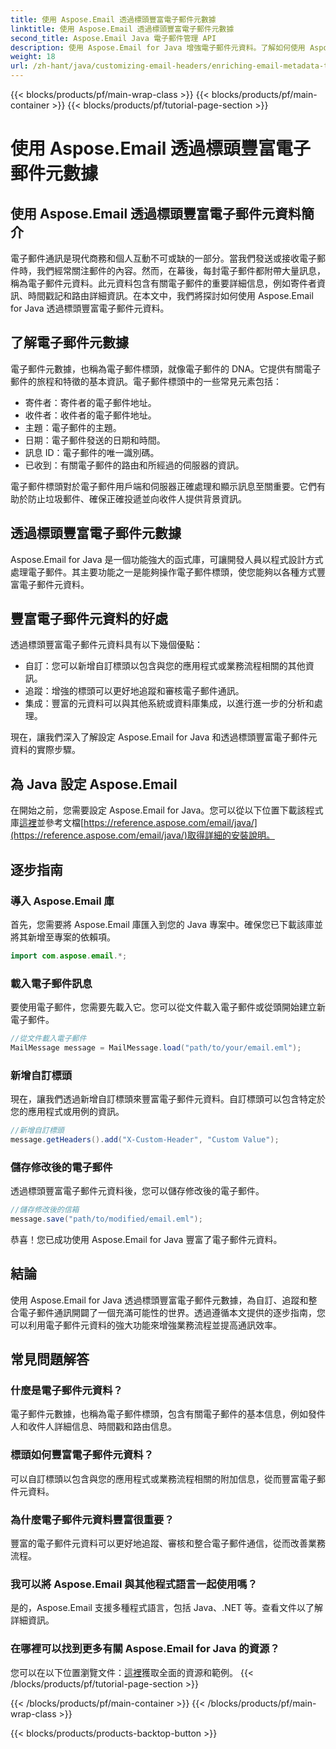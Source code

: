 ```yaml
---
title: 使用 Aspose.Email 透過標頭豐富電子郵件元數據
linktitle: 使用 Aspose.Email 透過標頭豐富電子郵件元數據
second_title: Aspose.Email Java 電子郵件管理 API
description: 使用 Aspose.Email for Java 增強電子郵件元資料。了解如何使用 Aspose.Email 豐富電子郵件標頭以改善追蹤和自訂。
weight: 18
url: /zh-hant/java/customizing-email-headers/enriching-email-metadata-through-headers/
---
```


{{< blocks/products/pf/main-wrap-class >}}
{{< blocks/products/pf/main-container >}}
{{< blocks/products/pf/tutorial-page-section >}}

# 使用 Aspose.Email 透過標頭豐富電子郵件元數據


## 使用 Aspose.Email 透過標頭豐富電子郵件元資料簡介

電子郵件通訊是現代商務和個人互動不可或缺的一部分。當我們發送或接收電子郵件時，我們經常關注郵件的內容。然而，在幕後，每封電子郵件都附帶大量訊息，稱為電子郵件元資料。此元資料包含有關電子郵件的重要詳細信息，例如寄件者資訊、時間戳記和路由詳細資訊。在本文中，我們將探討如何使用 Aspose.Email for Java 透過標頭豐富電子郵件元資料。

## 了解電子郵件元數據

電子郵件元數據，也稱為電子郵件標頭，就像電子郵件的 DNA。它提供有關電子郵件的旅程和特徵的基本資訊。電子郵件標頭中的一些常見元素包括：

- 寄件者：寄件者的電子郵件地址。
- 收件者：收件者的電子郵件地址。
- 主題：電子郵件的主題。
- 日期：電子郵件發送的日期和時間。
- 訊息 ID：電子郵件的唯一識別碼。
- 已收到：有關電子郵件的路由和所經過的伺服器的資訊。

電子郵件標頭對於電子郵件用戶端和伺服器正確處理和顯示訊息至關重要。它們有助於防止垃圾郵件、確保正確投遞並向收件人提供背景資訊。

## 透過標頭豐富電子郵件元數據

Aspose.Email for Java 是一個功能強大的函式庫，可讓開發人員以程式設計方式處理電子郵件。其主要功能之一是能夠操作電子郵件標頭，使您能夠以各種方式豐富電子郵件元資料。

## 豐富電子郵件元資料的好處

透過標頭豐富電子郵件元資料具有以下幾個優點：

- 自訂：您可以新增自訂標頭以包含與您的應用程式或業務流程相關的其他資訊。
- 追蹤：增強的標頭可以更好地追蹤和審核電子郵件通訊。
- 集成：豐富的元資料可以與其他系統或資料庫集成，以進行進一步的分析和處理。

現在，讓我們深入了解設定 Aspose.Email for Java 和透過標頭豐富電子郵件元資料的實際步驟。

## 為 Java 設定 Aspose.Email

在開始之前，您需要設定 Aspose.Email for Java。您可以從以下位置下載該程式庫[這裡](https://releases.aspose.com/email/java/)並參考文檔[https://reference.aspose.com/email/java/](https://reference.aspose.com/email/java/)取得詳細的安裝說明。

## 逐步指南

### 導入 Aspose.Email 庫

首先，您需要將 Aspose.Email 庫匯入到您的 Java 專案中。確保您已下載該庫並將其新增至專案的依賴項。

```java
import com.aspose.email.*;
```

### 載入電子郵件訊息

要使用電子郵件，您需要先載入它。您可以從文件載入電子郵件或從頭開始建立新電子郵件。

```java
//從文件載入電子郵件
MailMessage message = MailMessage.load("path/to/your/email.eml");
```

### 新增自訂標頭

現在，讓我們透過新增自訂標頭來豐富電子郵件元資料。自訂標頭可以包含特定於您的應用程式或用例的資訊。

```java
//新增自訂標頭
message.getHeaders().add("X-Custom-Header", "Custom Value");
```

### 儲存修改後的電子郵件

透過標頭豐富電子郵件元資料後，您可以儲存修改後的電子郵件。

```java
//儲存修改後的信箱
message.save("path/to/modified/email.eml");
```

恭喜！您已成功使用 Aspose.Email for Java 豐富了電子郵件元資料。

## 結論

使用 Aspose.Email for Java 透過標頭豐富電子郵件元數據，為自訂、追蹤和整合電子郵件通訊開闢了一個充滿可能性的世界。透過遵循本文提供的逐步指南，您可以利用電子郵件元資料的強大功能來增強業務流程並提高通訊效率。

## 常見問題解答

### 什麼是電子郵件元資料？

電子郵件元數據，也稱為電子郵件標頭，包含有關電子郵件的基本信息，例如發件人和收件人詳細信息、時間戳和路由信息。

### 標頭如何豐富電子郵件元資料？

可以自訂標頭以包含與您的應用程式或業務流程相關的附加信息，從而豐富電子郵件元資料。

### 為什麼電子郵件元資料豐富很重要？

豐富的電子郵件元資料可以更好地追蹤、審核和整合電子郵件通信，從而改善業務流程。

### 我可以將 Aspose.Email 與其他程式語言一起使用嗎？

是的，Aspose.Email 支援多種程式語言，包括 Java、.NET 等。查看文件以了解詳細資訊。

### 在哪裡可以找到更多有關 Aspose.Email for Java 的資源？

您可以在以下位置瀏覽文件：[這裡](https://reference.aspose.com/email/java/)獲取全面的資源和範例。
{{< /blocks/products/pf/tutorial-page-section >}}

{{< /blocks/products/pf/main-container >}}
{{< /blocks/products/pf/main-wrap-class >}}

{{< blocks/products/products-backtop-button >}}
